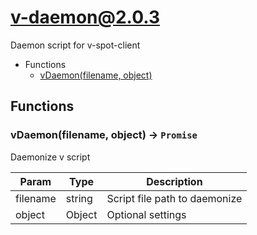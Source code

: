 # v-daemon@2.0.3

Daemon script for v-spot-client

+ Functions
  + [vDaemon(filename, object)](#v-daemon-function-v-daemon)

## Functions

<a class='md-heading-link' name="v-daemon-function-v-daemon" ></a>

### vDaemon(filename, object) -> `Promise`

Daemonize v script

| Param | Type | Description |
| ----- | --- | -------- |
| filename | string | Script file path to daemonize |
| object | Object | Optional settings |






